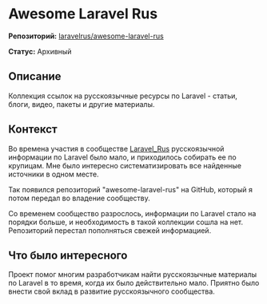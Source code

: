 # Awesome Laravel Rus

**Репозиторий:** [laravelrus/awesome-laravel-rus](https://github.com/LaravelRUS/awesome-laravel-rus)  

**Статус:** Архивный


## Описание

Коллекция ссылок на русскоязычные ресурсы по Laravel - статьи, блоги, видео, пакеты и другие материалы.


## Контекст

Во времена участия в сообществе [Laravel_Rus](../other/Laravel_Rus.md) русскоязычной информации по Laravel было мало, и приходилось собирать ее по крупицам. Мне было интересно систематизировать все найденные источники в одном месте.

Так появился репозиторий "awesome-laravel-rus" на GitHub, который я потом передал во владение сообществу.

Со временем сообщество разрослось, информации по Laravel стало на порядки больше, и необходимость в такой коллекции сошла на нет. Репозиторий перестал пополняться свежей информацией.


## Что было интересного

Проект помог многим разработчикам найти русскоязычные материалы по Laravel в то время, когда их было действительно мало. Приятно было внести свой вклад в развитие русскоязычного сообщества.